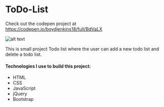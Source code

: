 # ToDo-List

Check out the codepen project at https://codepen.io/boydjenkins18/full/BdVaLX

![alt text](https://i.imgur.com/P05Qfsu.png "To-Do List")

This is small project Todo list where the user can add a new todo list and delete a todo list. 

#### Technologies I use to build this project:
* HTML
* CSS
* JavaScript
* jQuery
* Bootstrap
